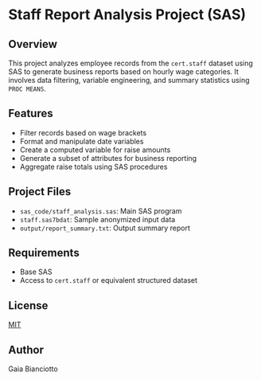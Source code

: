 # Staff Report Analysis Project (SAS)

## Overview
This project analyzes employee records from the `cert.staff` dataset using SAS to generate business reports based on hourly wage categories. It involves data filtering, variable engineering, and summary statistics using `PROC MEANS`.

## Features
- Filter records based on wage brackets
- Format and manipulate date variables
- Create a computed variable for raise amounts
- Generate a subset of attributes for business reporting
- Aggregate raise totals using SAS procedures

## Project Files
- `sas_code/staff_analysis.sas`: Main SAS program
- `staff.sas7bdat`: Sample anonymized input data
- `output/report_summary.txt`: Output summary report

## Requirements
- Base SAS
- Access to `cert.staff` or equivalent structured dataset

## License
[MIT](LICENSE)

## Author
Gaia Bianciotto
